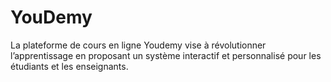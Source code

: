 # YouDemy
La plateforme de cours en ligne Youdemy vise à révolutionner l’apprentissage en proposant un système interactif et personnalisé pour les étudiants et les enseignants.
